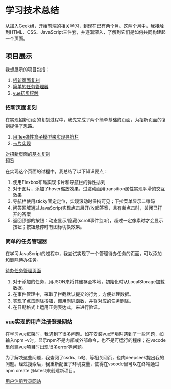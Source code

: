 # 学习技术总结
从加入Geek组，开始前端的相关学习，到现在已有两个月。这两个月中，我接触到HTML、CSS、JavaScript三件套，并逐渐深入，了解到它们是如何共同构建起一个页面。

## 项目展示
我想展示的项目包括：

1. [招新页面复刻](#招新页面复刻)  
2. [简单的任务管理器](#简单的任务管理器)  
3. [vue初步接触](#vue实现的用户注册登录网站)


### 招新页面复刻
在实现招新页面的复刻过程中，我先完成了两个简单基础的页面，为招新页面的复刻提供了思路。
1. [用flex弹性盒子模型来实现导航栏](<Task4/用flex弹性盒子模型来实现导航栏.html>) 
2. [卡片实现](<Task4/Pages/卡片实现.html>)

[对招新页面的基本复刻](<Task4/Pages/index.html>)  
[预览](https://qr114514.github.io/Tasks/Task4/Pages/)

在实现这个页面的过程中，我总结了以下知识要点：  
1. 使用Flexbox布局实现卡片和导航栏的弹性排列
2. 对于图片，添加了hover缩放效果，过渡动画用transition属性实现平滑的交互效果
3. 导航栏使用sticky固定定位，实现滚动时保持可见；下拉菜单显示二维码
4. 问答区域通过JavaScript实现点击展开/收起答案，且有新点击时，关闭已打开的答案
5. 返回顶部的按钮：动态显示/隐藏(scroll事件监听)，超过一定像素时才会显示按钮；按钮悬停时有图标切换效果。





### 简单的任务管理器
在学习JavaScript的过程中，我尝试实现了一个管理待办任务的页面，可以添加和删除待办任务。  

[待办任务管理页面](<Task5/JavaScript/todo.html>)

1. 对于添加的任务，用JSON来将其储存至本地，初始化时从LocalStorage加载数据。  
2. 在事件管理中，采取了拦截默认提交的行为，方便处理数据。  
3. 实现了点击删除按钮，调用删除函数，并将对应的任务删除。  
4. 在日期格式上运用正则表达式，来进行验证。


### vue实现的用户注册登录网站

在学习vue框架时，我遇到了很多问题。如在安装vue环境时遇到了一些问题，如输入npm -v时，显示npm不是内部或外部命令，也不是可运行的程序；在vscode里创建vue项目时出现很多error等问题。

为了解决这些问题，我查阅了csdn、b站、等相关网页，也向deepseek提出我的问题。经过搜索后，我重新配置了环境变量，使得在vscode里可以在终端通过npm create @latest来创建新项目。

[用户注册登录网站](<project/index.html>)

